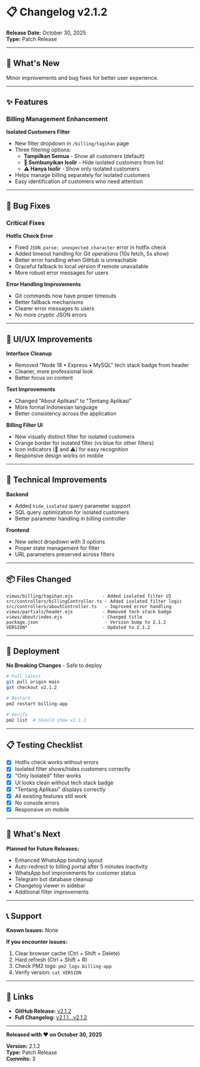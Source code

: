 # 📋 Changelog v2.1.2

**Release Date:** October 30, 2025  
**Type:** Patch Release

---

## 🎯 What's New

Minor improvements and bug fixes for better user experience.

---

## ✨ Features

### Billing Management Enhancement

**Isolated Customers Filter**
- New filter dropdown in `/billing/tagihan` page
- Three filtering options:
  - **Tampilkan Semua** - Show all customers (default)
  - **🚫 Sembunyikan Isolir** - Hide isolated customers from list
  - **⚠️ Hanya Isolir** - Show only isolated customers
- Helps manage billing separately for isolated customers
- Easy identification of customers who need attention

---

## 🐛 Bug Fixes

### Critical Fixes

**Hotfix Check Error**
- Fixed `JSON.parse: unexpected character` error in hotfix check
- Added timeout handling for Git operations (10s fetch, 5s show)
- Better error handling when GitHub is unreachable
- Graceful fallback to local version if remote unavailable
- More robust error messages for users

**Error Handling Improvements**
- Git commands now have proper timeouts
- Better fallback mechanisms
- Clearer error messages to users
- No more cryptic JSON errors

---

## 🎨 UI/UX Improvements

**Interface Cleanup**
- Removed "Node 18 • Express • MySQL" tech stack badge from header
- Cleaner, more professional look
- Better focus on content

**Text Improvements**
- Changed "About Aplikasi" to "Tentang Aplikasi"
- More formal Indonesian language
- Better consistency across the application

**Billing Filter UI**
- New visually distinct filter for isolated customers
- Orange border for isolated filter (vs blue for other filters)
- Icon indicators (🚫 and ⚠️) for easy recognition
- Responsive design works on mobile

---

## 🔧 Technical Improvements

**Backend**
- Added `hide_isolated` query parameter support
- SQL query optimization for isolated customers
- Better parameter handling in billing controller

**Frontend**
- New select dropdown with 3 options
- Proper state management for filter
- URL parameters preserved across filters

---

## 📦 Files Changed

```
views/billing/tagihan.ejs           - Added isolated filter UI
src/controllers/billingController.ts - Added isolated filter logic  
src/controllers/aboutController.ts   - Improved error handling
views/partials/header.ejs           - Removed tech stack badge
views/about/index.ejs               - Changed title
package.json                         - Version bump to 2.1.2
VERSION*                            - Updated to 2.1.2
```

---

## 🚀 Deployment

**No Breaking Changes** - Safe to deploy

```bash
# Pull latest
git pull origin main
git checkout v2.1.2

# Restart
pm2 restart billing-app

# Verify
pm2 list  # Should show v2.1.2
```

---

## 📋 Testing Checklist

- [x] Hotfix check works without errors
- [x] Isolated filter shows/hides customers correctly
- [x] "Only Isolated" filter works
- [x] UI looks clean without tech stack badge
- [x] "Tentang Aplikasi" displays correctly
- [x] All existing features still work
- [x] No console errors
- [x] Responsive on mobile

---

## 🔮 What's Next

**Planned for Future Releases:**

- Enhanced WhatsApp binding layout
- Auto-redirect to billing portal after 5 minutes inactivity
- WhatsApp bot improvements for customer status
- Telegram bot database cleanup
- Changelog viewer in sidebar
- Additional filter improvements

---

## 📞 Support

**Known Issues:** None

**If you encounter issues:**
1. Clear browser cache (Ctrl + Shift + Delete)
2. Hard refresh (Ctrl + Shift + R)
3. Check PM2 logs: `pm2 logs billing-app`
4. Verify version: `cat VERSION`

---

## 🔗 Links

- **GitHub Release:** [v2.1.2](https://github.com/adiprayitno160-svg/billing/releases/tag/v2.1.2)
- **Full Changelog:** [v2.1.1...v2.1.2](https://github.com/adiprayitno160-svg/billing/compare/v2.1.1...v2.1.2)

---

**Released with ❤️ on October 30, 2025**

**Version:** 2.1.2  
**Type:** Patch Release  
**Commits:** 3


